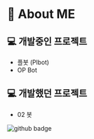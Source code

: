 # 🎈 About ME
## 💻 개발중인 프로젝트
- 플봇 (Plbot)
- OP Bot

## 💻 개발했던 프로젝트
- 02 봇

![github badge](https://img.shields.io/badge/My_Github-black?logo=github)

